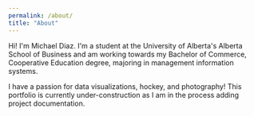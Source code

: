 ```yaml
---
permalink: /about/
title: "About"
---
```


Hi! I'm Michael Diaz. I'm a student at the University of Alberta's Alberta School of Business and am working towards my Bachelor of Commerce, Cooperative Education degree, majoring in management information systems.

I have a passion for data visualizations, hockey, and photography! This portfolio is currently under-construction as I am in the process adding project documentation.
